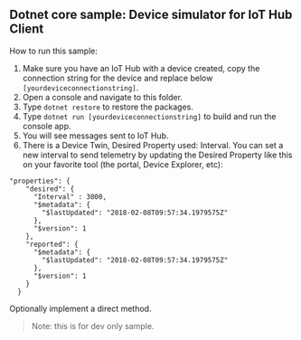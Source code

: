 ## Dotnet core sample: Device simulator for IoT Hub Client

How to run this sample:

1. Make sure you have an IoT Hub with a device created, copy the connection string for the device and replace below `[yourdeviceconnectionstring]`.
1. Open a console and navigate to this folder.
1. Type `dotnet restore` to restore the packages.
1. Type `dotnet run [yourdeviceconnectionstring]` to build and run the console app.
1. You will see messages sent to IoT Hub.
1. There is a Device Twin, Desired Property used: Interval. You can set a new interval to send telemetry by updating the Desired Property like this on your favorite tool (the portal, Device Explorer, etc):
````
"properties": {
    "desired": {
      "Interval" : 3000,
      "$metadata": {
        "$lastUpdated": "2018-02-08T09:57:34.1979575Z"
      },
      "$version": 1
    },
    "reported": {
      "$metadata": {
        "$lastUpdated": "2018-02-08T09:57:34.1979575Z"
      },
      "$version": 1
    }
  }
````

Optionally implement a direct method.

> Note: this is for dev only sample. 




